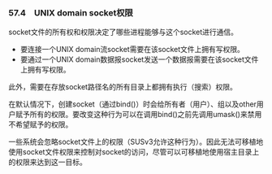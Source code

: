 ### 57.4　UNIX domain socket权限

socket文件的所有权和权限决定了哪些进程能够与这个socket进行通信。

+ 要连接一个UNIX domain流socket需要在该socket文件上拥有写权限。
+ 要通过一个UNIX domain数据报socket发送一个数据报需要在该socket文件上拥有写权限。

此外，需要在存放socket路径名的所有目录上都拥有执行（搜索）权限。

在默认情况下，创建socket（通过bind()）时会给所有者（用户）、组以及other用户赋予所有的权限。要改变这种行为可以在调用bind()之前先调用umask()来禁用不希望赋予的权限。

一些系统会忽略socket文件上的权限（SUSv3允许这种行为）。因此无法可移植地使用socket文件权限来控制对socket的访问，尽管可以可移植地使用宿主目录上的权限来达到这一目标。

